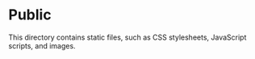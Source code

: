 # Public

This directory contains static files, such as CSS stylesheets, JavaScript scripts, and images.


